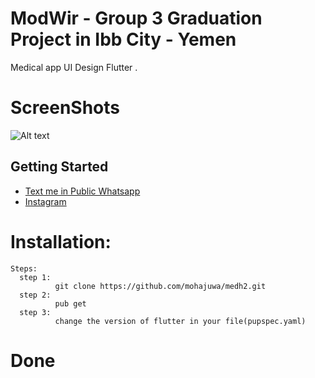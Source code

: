 # ModWir - Group 3 Graduation Project in Ibb City - Yemen

Medical app UI Design Flutter .
# ScreenShots

![Alt text](/relative/path/to/img.jpg?raw=true "Optional Title")
## Getting Started

- [Text me in Public Whatsapp](https://wa.me/+967775992377)
- [Instagram ](https://www.instagram.com/m.7vd/)

# Installation: 
    Steps:
      step 1:
              git clone https://github.com/mohajuwa/medh2.git
      step 2:
              pub get
      step 3: 
              change the version of flutter in your file(pupspec.yaml)
              

# Done
